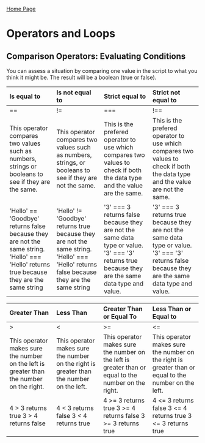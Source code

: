 [Home Page](README.md)

<DOCTYPE html>
<html>
<link rel="stylesheet" href="style.css">
<title>DISCUSSION.08.md</title>
<body>
    <h1>Operators and Loops</h1>
        <h2>Comparison Operators: Evaluating Conditions</h2>
                You can assess a situation by comparing one value in the script to what you think it might be. The result will be a boolean (true or false).
<table style="width:100%">
    <thead>
        <tr>
            <th align="left">Is equal to</th>
            <th align="left">Is not equal to</th>
            <th align="left">Strict equal to</th>
            <th align="left">Strict not equal to</th>
        </tr>
    </thead>
    <tbody>
        <tr>
            <td align="left">==</td>
            <td align="left">!=</td>
            <td align="left">===</td>
            <td align="left">!==</td>
        </tr>
        <tr>
            <td align="left">This operator compares two values such as numbers, strings or booleans to see if they are the same.</td>
            <td align="left">This operator compares two values such as numbers, strings, or booleans to see if they are not the same.</td>
            <td align="left">This is the prefered operator to use which compares two values to check if both the data type and the value are the same.</td>
            <td align="left">This is the prefered operator to use which compares two values to check if both the data type and the value are not the same.</td>
        </tr>
        <tr>
            <td align="left">'<span class="pinkText">Hello</span>' == '<span class="pinkText">Goodbye</span>' returns <span class="deepPink">false</span> because they are not the same string.<br>'<span class="pinkText">Hello</span>' === '<span class="pinkText">Hello</span>' returns <span class="greenText">true</span> because they are the same string</td>
            <td align="left">'<span class="pinkText">Hello</span>' != '<span class="pinkText">Goodbye</span>' returns <span class="greenText">true</span> because they are not the same string.<br>'<span class="pinkText">Hello</span>' === '<span class="pinkText">Hello</span>' returns <span class="deepPink">false</span> because they are the same string</td>
            <td align="left">'<span class="pinkText">3</span>' === <span class="pinkText">3</span> returns <span class="deepPink">false</span> because they are not the same data type or value.<br> '<span class="pinkText">3</span>' === '<span class="pinkText">3</span>' returns <span class="greenText">true</span> because they are the same data type and value.</td>
            <td align="left">'<span class="pinkText">3</span>' === <span class="pinkText">3</span> returns <span class="greenText">true</span> because they are not the same data type or value.<br> '<span class="pinkText">3</span>' === '<span class="pinkText">3</span>' returns <span class="deepPink">false</span> because they are the same data type and value.</td>
        </tr>
    </tbody>
</table>
<table style="width:100%">
    <thead>
        <tr>
            <th align="left">Greater Than</th>
            <th align="left">Less Than</th>
            <th align="left">Greater Than or Equal To</th>
            <th align="left">Less Than or Equal to</th>
        </tr>
    </thead>
    <tbody>
        <tr>
            <td align="left">></td>
            <td align="left"><</td>
            <td align="left">>=</td>
            <td align="left"><=</td>
        </tr>
        <tr>
            <td align="left">This operator makes sure the number on the left is greater than the number on the right.</td>
            <td align="left">This operator makes sure the number on the right is greater than the number on the left.</td>
            <td align="left">This operator makes sure the number on the left is greater than or equal to the number on the right.</td>
            <td align="left">This operator makes sure the number on the right is greater than or equal to the number on the left.</td>
        </tr>
        <tr>
            <td align="left">
                <span class="pinkText">4</span> > <span class="pinkText">3</span> returns <span class="greenText">true</span>
                <span class="pinkText">3</span> > <span class="pinkText">4</span> returns <span class="deepPink">false</span>
            </td>
            <td align="left">
                <span class="pinkText">4</span> < <span class="pinkText">3</span> returns <span class="deepPink">false</span>
                <span class="pinkText">3</span> < <span class="pinkText">4</span> returns <span class="greenText">true</span>
            </td>
            <td align="left">
                <span class="pinkText">4</span> >= <span class="pinkText">3</span> returns <span class="greenText">true</span>
                <span class="pinkText">3</span> >= <span class="pinkText">4</span> returns <span class="deepPink">false</span>
                <span class="pinkText">3</span> >= <span class="pinkText">3</span> returns <span class="greenText">true</span>
            </td>
            <td align="left">
                <span class="pinkText">4</span> <= <span class="pinkText">3</span> returns <span class="deepPink">false</span>
                <span class="pinkText">3</span> <= <span class="pinkText">4</span> returns <span class="greenText">true</span>
                <span class="pinkText">3</span> <= <span class="pinkText">3</span> returns <span class="greenText">true</span>
            </td>
        </tr>
    </tbody>
</table>








</body>
</html>